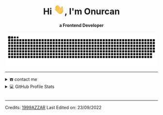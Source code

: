 <div align="center">
<h1 align="center">Hi <img width="35" src="https://github.com/1999AZZAR/1999AZZAR/blob/main/resources/img/waving.gif">, I'm Onurcan</h1>
<h4 align="center">a Frontend Developer</h4>
</div>

<div align="center">
  <img  src="https://github.com/1999AZZAR/1999AZZAR/blob/main/resources/img/grid-snake.svg"
       alt="snake" />
</div>

-----
<details>
  <summary>☎️ contact me</summary>
<div>
  <samp>
    <h2 align="center">you can reach me by:</h2>
    <p align="center">
      <br/>
      <a href="https://www.linkedin.com/in/onurcancira96/" target="blank"><img align="center"
         src="https://img.shields.io/badge/linkedin-%231DA1F2.svg?style=for-the-badge&logo=linkedin&logoColor=white"
         alt="onurcancira96" height="30"/></a>
      <a href="onurcan.cira96@gmail.com" target="blank"><img align="center"
         src="https://img.shields.io/badge/gmail-EA4335.svg?style=for-the-badge&logo=gmail&logoColor=white"
         alt="onurcancira96" height="30"/></a>
    </p>
  <p align="center">
      <a href="https://instagram.com/tenshigalad" target="blank"><img align="center"
         src="https://img.shields.io/badge/instagram-%23E4405F.svg?style=for-the-badge&logo=Instagram&logoColor=white"
         alt="onurcancira96" height="30"/></a>
      <br>
    </p>
  </samp>
</div>
</details>

  
<details> 
  <summary>💻 GitHub Profile Stats</summary>
  <div>
  <samp>
    <h2 align="center"> Github stats </h2>
      <br/>
    <details open>
  <summary><h3>Languages</h3></summary>
            <p align="center">
        <a href="https://github.com/onurcancira96/">
          <img src="https://github-readme-stats.vercel.app/api/top-langs/?username=onurcancira96&langs_count=6&theme=gruvbox&layout=compact&hide_border=true"
          alt="onurcancira96 :: overall Top Langs " /></a>
      </p>
        <p align="center">
          <a href="https://github.com/onurcancira96/">
          <img width="45%" src="https://github-profile-summary-cards.vercel.app/api/cards/repos-per-language?username=onurcancira96&theme=gruvbox&layout=compact&hide_border=true"
          alt="onurcancira96 :: Top Langs by repo" />
          <img width="45%" src="https://github-profile-summary-cards.vercel.app/api/cards/most-commit-language?username=onurcancira96&theme=gruvbox&layout=compact&hide_border=true"
          alt="onurcancira96 :: Top Langs by commit" />
          </a>
        </p>
</details>
    <details open>
  <summary><h3>stasistic</h3></summary>
        <p align="center">
          <a href="https://github.com/onurcancira96/">
          <img width="49.5%" src="https://github-readme-stats.vercel.app/api?username=onurcancira96&show_icons=true&theme=gruvbox&hide_border=true" />
          <img width="49.5%" src="https://github-readme-streak-stats.herokuapp.com/?user=onurcancira96&theme=gruvbox&hide_border=true" />
          </a>
       </p>
     <br>
     </samp>
  </div>    
</details>
<br/>


-----
Credits: [1999AZZAR](https://github.com/1999AZZAR)
Last Edited on: 23/09/2022
